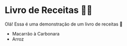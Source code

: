 # Livro de Receitas :woman_cook:

Olá! Essa é uma demonstração de um livro de receitas :wave:

- Macarrão à Carbonara
- Arroz

